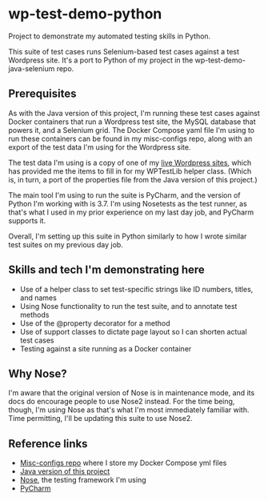 # wp-test-demo-python
Project to demonstrate my automated testing skills in Python.

This suite of test cases runs Selenium-based test cases against a test Wordpress site. It's a port to Python of my project in the wp-test-demo-java-selenium repo.

## Prerequisites
As with the Java version of this project, I'm running these test cases against Docker containers that run a Wordpress test site, the MySQL database that powers it, and a Selenium grid. The Docker Compose yaml file I'm using to run these containers can be found in my misc-configs repo, along with an export of the test data I'm using for the Wordpress site.

The test data I'm using is a copy of one of my [live Wordpress sites](http://www.angelahighland.info), which has provided me the items to fill in for my WPTestLib helper class. (Which is, in turn, a port of the properties file from the Java version of this project.)

The main tool I'm using to run the suite is PyCharm, and the version of Python I'm working with is 3.7. I'm using Nosetests as the test runner, as that's what I used in my prior experience on my last day job, and PyCharm supports it.

Overall, I'm setting up this suite in Python similarly to how I wrote similar test suites on my previous day job.

## Skills and tech I'm demonstrating here
* Use of a helper class to set test-specific strings like ID numbers, titles, and names
* Using Nose functionality to run the test suite, and to annotate test methods
* Use of the @property decorator for a method
* Use of support classes to dictate page layout so I can shorten actual test cases
* Testing against a site running as a Docker container

## Why Nose?
I'm aware that the original version of Nose is in maintenance mode, and its docs do encourage people to use Nose2 instead. For the time being, though, I'm using Nose as that's what I'm most immediately familiar with. Time permitting, I'll be updating this suite to use Nose2.

## Reference links
* [Misc-configs repo](https://github.com/annathepiper/misc-configs) where I store my Docker Compose yml files
* [Java version of this project](https://github.com/annathepiper/wp-test-demo-java-selenium)
* [Nose](https://nose.readthedocs.io/en/latest/), the testing framework I'm using
* [PyCharm](https://www.jetbrains.com/pycharm/)
